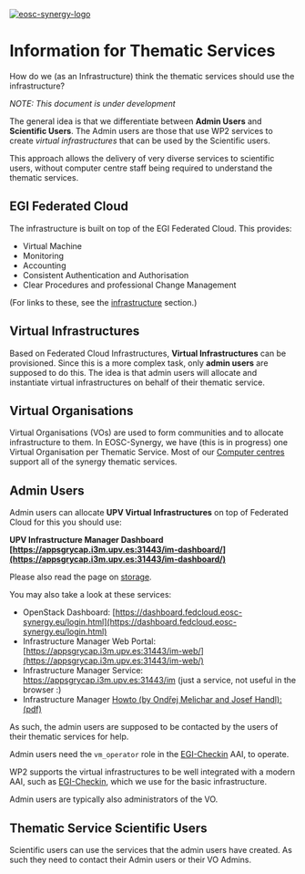 [![eosc-synergy-logo](https://www.eosc-synergy.eu/wp-content/uploads/logo-color-texto.png)](https://eosc-synergy.eu)
# Information for Thematic Services

How do we (as an Infrastructure) think the thematic services should use
the infrastructure?

*NOTE: This document is under development*

The general idea is that we differentiate between **Admin Users** and
**Scientific Users**. The Admin users are those that use WP2 services to
create *virtual infrastructures* that can be used by the Scientific users.

This approach allows the delivery of very diverse services to scientific
users, without computer centre staff being required to understand the
thematic services.

## EGI Federated Cloud

The infrastructure is built on top of the EGI Federated Cloud. This
provides:

- Virtual Machine
- Monitoring
- Accounting
- Consistent Authentication and Authorisation
- Clear Procedures and professional Change Management

(For links to these, see the [infrastructure](/infrastructure) section.)

## Virtual Infrastructures

Based on Federated Cloud Infrastructures, **Virtual Infrastructures** can
be provisioned.  Since this is a more complex task, only **admin users**
are supposed to do this.  The idea is that admin users will allocate and
instantiate virtual infrastructures on behalf of their thematic service.

## Virtual Organisations

Virtual Organisations (VOs) are used to form communities and to allocate
infrastructure to them.  In EOSC-Synergy, we have (this is in progress)
one Virtual Organisation per Thematic Service. Most of our [Computer
centres](/infrastructure#sites) support all of the synergy thematic
services.


## Admin Users

Admin users can allocate **UPV Virtual Infrastructures** on top of Federated
Cloud for this you should use:

**UPV Infrastructure Manager Dashboard [https://appsgrycap.i3m.upv.es:31443/im-dashboard/](https://appsgrycap.i3m.upv.es:31443/im-dashboard/)**

Please also read the page on [storage](/storage).

You may also take a look at these services:

- OpenStack Dashboard: [https://dashboard.fedcloud.eosc-synergy.eu/login.html](https://dashboard.fedcloud.eosc-synergy.eu/login.html)
- Infrastructure Manager Web Portal: [https://appsgrycap.i3m.upv.es:31443/im-web/](https://appsgrycap.i3m.upv.es:31443/im-web/)
- Infrastructure Manager Service: https://appsgrycap.i3m.upv.es:31443/im (just a service, not useful in the browser :)
- Infrastructure Manager [Howto (by Ondřej Melichar and Josef Handl): (pdf)](/files/im-howto.pdf)

As such, the admin users are supposed to be contacted by the users of
their thematic services for help.

Admin users need the `vm_operator` role in the [EGI-Checkin](https://aai.egi.eu) AAI, to operate.

WP2 supports the virtual infrastructures to be well integrated with a
modern AAI, such as [EGI-Checkin](https://aai.egi.eu), which we use for
the basic infrastructure.

Admin users are typically also administrators of the VO.

## Thematic Service Scientific Users

Scientific users can use the services that the admin users have created.
As such they need to contact their Admin users or their VO Admins.

